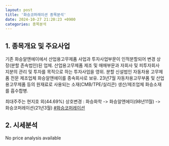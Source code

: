 ```yaml
---
layout: post
title: '화승코퍼레이션 종목분석'
date: 2024-10-27 21:20:23 +0900
categories: 종목분석
---
```


## 1. 종목개요 및 주요사업

기존 화승알앤에이에서 산업용고무제품 사업과 투자사업부문이 인적분할되어 변경 상장(분할 존속법인)된 업체. 산업용고무제품 제조 및 매매부문과 자회사 및 피투자회사 지분의 관리 및 투자를 목적으로 하는 투자사업을 영위. 분할 신설법인 자동차용 고무제품 전문 제조업체 화승알앤에이를 종속회사로 보유. 23년7월 자동차용고무부품 및 산업용고무제품 등의 원재료로 사용되는 소재(CMB/TPE/실리콘) 생산/제조업체 화승소재를 흡수합병.

최대주주는 현지호 외(44.69%) 상호변경 : 화승화학 -> 화승알앤에이(98년11월) -> 화승코퍼레이션(21년3월)
[#화승코퍼레이션](#)

## 2. 시세분석

No price analysis available
